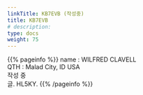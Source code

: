 ```yaml
---
linkTitle: KB7EVB (작성중)
title: KB7EVB
# description: 
type: docs
weight: 75
---
```

{{% pageinfo %}}
name : WILFRED CLAVELL<br>
QTH : Malad City, ID USA<br>
작성 중<br>
글. HL5KY.
{{% /pageinfo %}}
